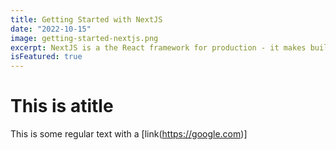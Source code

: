 ```yaml
---
title: Getting Started with NextJS
date: "2022-10-15"
image: getting-started-nextjs.png
excerpt: NextJS is a the React framework for production - it makes building fullstack React apps and sites a breeze and ships with built-in SSR.
isFeatured: true
---
```


# This is atitle

This is some regular text with a [link(https://google.com)]

